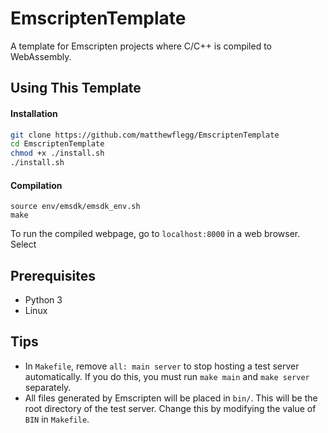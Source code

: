 # EmscriptenTemplate
 A template for Emscripten projects where C/C++ is compiled to WebAssembly.
 
 ## Using This Template
 
 #### Installation
 ```bash
 git clone https://github.com/matthewflegg/EmscriptenTemplate
 cd EmscriptenTemplate
 chmod +x ./install.sh
 ./install.sh
 ```
 
 #### Compilation
 ```
 source env/emsdk/emsdk_env.sh
 make
 ```
 
 To run the compiled webpage, go to `localhost:8000` in a web browser. Select
 
 ## Prerequisites 
 * Python 3
 * Linux
 
 ## Tips
 * In `Makefile`, remove `all: main server` to stop hosting a test server automatically. If you do this, you must run `make main` and `make server` separately.
 * All files generated by Emscripten will be placed in `bin/`. This will be the root directory of the test server. Change this by modifying the value of `BIN` in `Makefile`.
